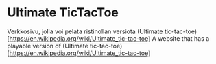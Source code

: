 # Ultimate TicTacToe
Verkkosivu, jolla voi pelata ristinollan versiota (Ultimate tic-tac-toe)[https://en.wikipedia.org/wiki/Ultimate_tic-tac-toe]
A website that has a playable version of (Ultimate tic-tac-toe)[https://en.wikipedia.org/wiki/Ultimate_tic-tac-toe]
